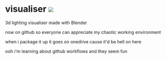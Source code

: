 # visualiser ![](https://github.com/jaddison06/visualiser/.github/workflows/main.yml/badge.svg)
3d lighting visualiser made with Blender

now on github so everyone can appreciate my chaotic working environment

when i package it up it goes on onedrive cause it'd be hell on here

ooh i'm learning about github workflows and they seem fun
